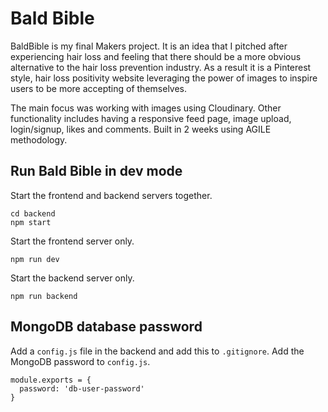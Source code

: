 # Bald Bible

BaldBible is my final Makers project. It is an idea that I pitched after experiencing hair loss and feeling that there should be a more obvious alternative to the hair loss prevention industry. As a result it is a Pinterest style, hair loss positivity website leveraging the power of images to inspire users to be more accepting of themselves.

The main focus was working with images using Cloudinary. Other functionality includes having a responsive feed page, image upload, login/signup, likes and comments. Built in 2 weeks using AGILE methodology.


## Run Bald Bible in dev mode
Start the frontend and backend servers together.
```
cd backend
npm start
```
Start the frontend server only.
```
npm run dev
```
Start the backend server only.
```
npm run backend
```

## MongoDB database password
Add a `config.js` file in the backend and add this to `.gitignore`.
Add the MongoDB password to `config.js`.
```
module.exports = {
  password: 'db-user-password' 
} 
```
